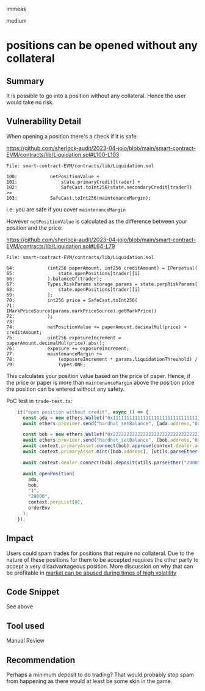 immeas

medium

# positions can be opened without any collateral

## Summary
It is possible to go into a position without any collateral. Hence the user would take no risk.

## Vulnerability Detail
When opening a position there's a check if it is safe:

https://github.com/sherlock-audit/2023-04-jojo/blob/main/smart-contract-EVM/contracts/lib/Liquidation.sol#L100-L103
```solidity
File: smart-contract-EVM/contracts/lib/Liquidation.sol

100:            netPositionValue +
101:                state.primaryCredit[trader] +
102:                SafeCast.toInt256(state.secondaryCredit[trader]) >=
103:            SafeCast.toInt256(maintenanceMargin);
```

I.e. you are safe if you cover `maintenanceMargin`

However `netPositionValue` is calculated as the difference between your position and the price:

https://github.com/sherlock-audit/2023-04-jojo/blob/main/smart-contract-EVM/contracts/lib/Liquidation.sol#L64-L79
```solidity
File: smart-contract-EVM/contracts/lib/Liquidation.sol

64:            (int256 paperAmount, int256 creditAmount) = IPerpetual(
65:                state.openPositions[trader][i]
66:            ).balanceOf(trader);
67:            Types.RiskParams storage params = state.perpRiskParams[
68:                state.openPositions[trader][i]
69:            ];
70:            int256 price = SafeCast.toInt256(
71:                IMarkPriceSource(params.markPriceSource).getMarkPrice()
72:            );
73:
74:            netPositionValue += paperAmount.decimalMul(price) + creditAmount;
75:            uint256 exposureIncrement = paperAmount.decimalMul(price).abs();
76:            exposure += exposureIncrement;
77:            maintenanceMargin +=
78:                (exposureIncrement * params.liquidationThreshold) /
79:                Types.ONE;
```

This calculates your position value based on the price of paper. Hence, if the price or paper is more than `maintenanceMargin` above the position price the position can be entered without any safety.

PoC test in `trade-test.ts`:
```javascript
    it("open position without credit", async () => {
      const ada = new ethers.Wallet("0x1111111111111111111111111111111111111111111111111111111111111111", ethers.provider);
      await ethers.provider.send("hardhat_setBalance", [ada.address,"0x10000000000000000000",]);

      const bob = new ethers.Wallet("0x2222222222222222222222222222222222222222222222222222222222222222", ethers.provider);
      await ethers.provider.send("hardhat_setBalance", [bob.address,"0x10000000000000000000",]);
      await context.primaryAsset.connect(bob).approve(context.dealer.address, utils.parseEther("2000"));
      await context.primaryAsset.mint([bob.address], [utils.parseEther("2000")]);

      await context.dealer.connect(bob).deposit(utils.parseEther("2000"), 0, bob.address);

      await openPosition(
        ada,
        bob,
        "1",
        "29000",
        context.perpList[0],
        orderEnv
      );
    });
```

## Impact
Users could spam trades for positions that require no collateral. Due to the nature of these positions for them to be accepted requires the other party to accept a very disadvantageous position. More discussion on why that can be profitable in [market can be abused during times of high volatility](https://github.com/sherlock-audit/2023-04-jojo-0ximmeas/issues/7)

## Code Snippet
See above

## Tool used
Manual Review

## Recommendation
Perhaps a minimum deposit to do trading? That would probably stop spam from happening as there would at least be some skin in the game.